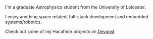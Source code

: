 I'm a graduate Astrophysics student from the University of Leicester.

I enjoy anything space related, full-stack development and embedded systems/robotics.

Check out some of my Hacathon projects on [Devpost](https://devpost.com/oliver-malkin)
